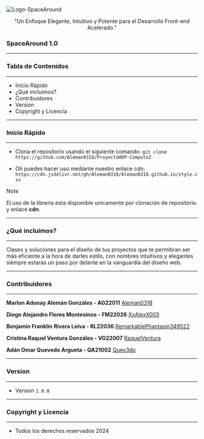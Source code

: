 ![Logo-SpaceAround](https://github.com/Aleman0318/ProyectoHDP-Computo2/assets/167546366/2a351405-6a65-4831-afd8-374257b2b57d)

<p align = "center">"Un Enfoque Elegante, Intuitivo y Potente para el Desarrollo Front-end Acelerado."</p>

<h3><strong>SpaceAround 1.0</strong></h3>
<hr>

<h3><strong>Tabla de Contenidos</strong></h3><hr>

* Inicio Rápido
* ¿Qué incluimos?
* Contribuidores
* Version
* Copyright y Licencia

<hr>

<h3><strong>Inicio Rápido</strong></h3><hr>

* Clona el repositorio usando el siguiente comando:
 `git clone https://github.com/Aleman0318/ProyectoHDP-Computo2`

 
* Oh puedes hacer uso mediante nuestro enlace cdn:
`https://cdn.jsdelivr.net/gh/Aleman0318/Aleman0318.github.io/style.css`

> [!NOTE]
> El uso de la libreria esta disponible unicamente por clonación de repositorio y enlace **cdn**.

<hr>

<h3><strong>¿Qué incluimos?</strong></h3><hr>

Clases y soluciones para el diseño de tus proyectos que te permitiran ser más eficiente a la hora de darles estilo, con nombres intuitivos y elegantes siempre estaras un paso por delante en la vanguardia del diseño web.

<hr>

<h3><strong>Contribuidores</strong></h3><hr>

**Marlon Adonay Alemán Gonzáles - AG22011**
[Aleman0318](https://github.com/Aleman0318)

**Diego Alejandro Flores Montesinos - FM22026**
[XxAlexX003](https://github.com/XxAlexX003)

**Benjamin Franklin Rivera Leiva - RL22036**
[RemarkablePhantasm349522](https://github.com/RemarkablePhantasm349522)

**Cristina Raquel Ventura Gonzáles - VG22007**
[RaquelVentura](https://github.com/RaquelVentura)

**Adán Omar Quevedo Argueta - QA21002**
[Quev3do](https://github.com/Quev3do)

<hr>

<h3><strong>Version</strong></h3><hr>

* Version `1.0.0`

<hr>

<h3><strong>Copyright y Licencia</strong></h3><hr>

* Todos los derechos reservados 2024
